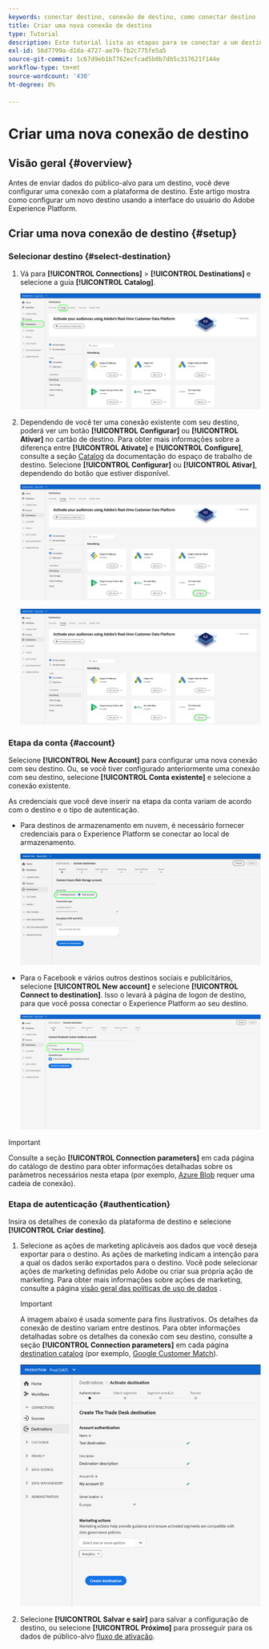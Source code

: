 ```yaml
---
keywords: conectar destino, conexão de destino, como conectar destino
title: Criar uma nova conexão de destino
type: Tutorial
description: Este tutorial lista as etapas para se conectar a um destino no Adobe Experience Platform
exl-id: 56d7799a-d1da-4727-ae79-fb2c775fe5a5
source-git-commit: 1c67d9eb1b7762ecfcad5b0b7db5c317621f144e
workflow-type: tm+mt
source-wordcount: '430'
ht-degree: 0%

---
```


# Criar uma nova conexão de destino

## Visão geral {#overview}

Antes de enviar dados do público-alvo para um destino, você deve configurar uma conexão com a plataforma de destino. Este artigo mostra como configurar um novo destino usando a interface do usuário do Adobe Experience Platform.

## Criar uma nova conexão de destino {#setup}

### Selecionar destino {#select-destination}

1. Vá para **[!UICONTROL Connections]** > **[!UICONTROL Destinations]** e selecione a guia **[!UICONTROL Catalog]**.

   ![Página do catálogo](../assets/ui/connect-destinations/catalog.png)

1. Dependendo de você ter uma conexão existente com seu destino, poderá ver um botão **[!UICONTROL Configurar]** ou **[!UICONTROL Ativar]** no cartão de destino. Para obter mais informações sobre a diferença entre **[!UICONTROL Ativate]** e **[!UICONTROL Configure]**, consulte a seção [Catalog](../ui/destinations-workspace.md#catalog) da documentação do espaço de trabalho de destino. Selecione **[!UICONTROL Configurar]** ou **[!UICONTROL Ativar]**, dependendo do botão que estiver disponível.

   ![Página do catálogo](../assets/ui/connect-destinations/set-up.png)

   ![Ativar segmentos](../assets/ui/connect-destinations/activate-segments.png)

<!-- 1. If you selected **[!UICONTROL Set up]**, skip this step. If you selected **[!UICONTROL Activate segments]**, you can now see a list of the existing destination connections. Select **[!UICONTROL Configure new destination]**.

   ![Configure new destination](../assets/ui/connect-destinations/configure-new-destination.png) -->

### Etapa da conta {#account}

Selecione **[!UICONTROL New Account]** para configurar uma nova conexão com seu destino. Ou, se você tiver configurado anteriormente uma conexão com seu destino, selecione **[!UICONTROL Conta existente]** e selecione a conexão existente.

As credenciais que você deve inserir na etapa da conta variam de acordo com o destino e o tipo de autenticação.

* Para destinos de armazenamento em nuvem, é necessário fornecer credenciais para o Experience Platform se conectar ao local de armazenamento.

   ![Selecione o tipo de conta para destinos de armazenamento em nuvem](../assets/ui/connect-destinations/new-account-cloud-storage.png)

* Para o Facebook e vários outros destinos sociais e publicitários, selecione **[!UICONTROL New account]** e selecione **[!UICONTROL Connect to destination]**. Isso o levará à página de logon de destino, para que você possa conectar o Experience Platform ao seu destino.

   ![Selecione o tipo de conta para destinos sociais](../assets/ui/connect-destinations/new-account.png)

>[!IMPORTANT]
>
>Consulte a seção **[!UICONTROL Connection parameters]** em cada página do catálogo de destino para obter informações detalhadas sobre os parâmetros necessários nesta etapa (por exemplo, [Azure Blob](../catalog/cloud-storage/azure-blob.md#parameters) requer uma cadeia de conexão).

### Etapa de autenticação {#authentication}

Insira os detalhes de conexão da plataforma de destino e selecione **[!UICONTROL Criar destino]**.

1. Selecione as ações de marketing aplicáveis aos dados que você deseja exportar para o destino. As ações de marketing indicam a intenção para a qual os dados serão exportados para o destino. Você pode selecionar ações de marketing definidas pelo Adobe ou criar sua própria ação de marketing. Para obter mais informações sobre ações de marketing, consulte a página [visão geral das políticas de uso de dados](../../data-governance/policies/overview.md) .

   >[!IMPORTANT]
   >
   >A imagem abaixo é usada somente para fins ilustrativos. Os detalhes da conexão de destino variam entre destinos. Para obter informações detalhadas sobre os detalhes da conexão com seu destino, consulte a seção **[!UICONTROL Connection parameters]** em cada página [destination catalog](../catalog/overview.md) (por exemplo, [Google Customer Match](../catalog/advertising/google-customer-match.md#parameters)).

   ![Ligar ao destino](../assets/ui/connect-destinations/connect-destination.png)

1. Selecione **[!UICONTROL Salvar e sair]** para salvar a configuração de destino, ou selecione **[!UICONTROL Próximo]** para prosseguir para os dados de público-alvo [fluxo de ativação](activate-destinations.md).